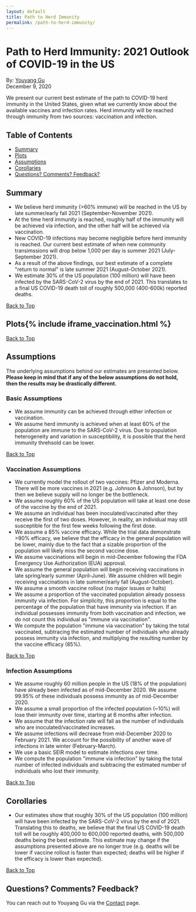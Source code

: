 ```yaml
---
layout: default
title: Path to Herd Immunity
permalink: /path-to-herd-immunity/
---
```


# Path to Herd Immunity: 2021 Outlook of COVID-19 in the US
By: [Youyang Gu](https://youyanggu.com)
<br>December 9, 2020

We present our current best estimate of the path to COVID-19 herd immunity in the United States, given what we currently know about the available vaccines and infection rates. Herd immunity will be reached through immunity from two sources: vaccination and infection.

## Table of Contents
* [Summary](#summary)
* [Plots](#plots)
* [Assumptions](#assumptions)
* [Corollaries](#corollaries)
* [Questions? Comments? Feedback?](#questions-comments-feedback)

## Summary
- We believe herd immunity (>60% immune) will be reached in the US by late summer/early fall 2021 (September-November 2021).
- At the time herd immunity is reached, roughly half of the immunity will be achieved via infection, and the other half will be achieved via vaccination.
- New COVID-19 infections may become negligible before herd immunity is reached. Our current best estimate of when new community transimssions will drop below 1,000 per day is summer 2021 (July-September 2021).
- As a result of the above findings, our best estimate of a complete "return to normal" is late summer 2021 (August-October 2021).
- We estimate 30% of the US population (100 million) will have been infected by the SARS-CoV-2 virus by the end of 2021. This translates to a final US COVID-19 death toll of roughly 500,000 (400-600k) reported deaths.

[Back to Top](#top)

## Plots{% include iframe_vaccination.html %}
[Back to Top](#top)

## Assumptions

The underlying assumptions behind our estimates are presented below. **Please keep in mind that if any of the below assumptions do not hold, then the results may be drastically different.**

### Basic Assumptions

- We assume immunity can be achieved through either infection or vaccination.
- We assume herd immunity is achieved when at least 60% of the population are immune to the SARS-CoV-2 virus. Due to population heterogeneity and variation in susceptibility, it is possible that the herd immunity threhsold can be lower.

[Back to Top](#top)

### Vaccination Assumptions

- We currently model the rollout of two vaccines: Pfizer and Moderna. There will be more vaccines in 2021 (e.g. Johnson & Johnson), but by then we believe supply will no longer be the bottleneck.
- We assume roughly 60% of the US population will take at least one dose of the vaccine by the end of 2021.
- We assume an individual has been inoculated/vaccinated after they receive the first of two doses. However, in reality, an individual may still susceptible for the first few weeks following the first dose.
- We assume a 85% vaccine efficacy. While the trial data demonstrate >90% efficacy, we believe that the efficacy in the general population will be lower, mainly due to the fact that a sizable proportion of the population will likely miss the second vaccine dose.
- We assume vaccinations will begin in mid-December following the FDA Emergency Use Authorization (EUA) approval.
- We assume the general population will begin receiving vaccinations in late spring/early summer (April-June). We assume children will begin receiving vaccinations in late summer/early fall (August-October).
- We assume a smooth vaccine rollout (no major issues or halts)
- We assume a proportion of the vaccinated population already possess immunity via infection. For simplicity, this proportion is equal to the percentage of the population that have immunity via infection. If an individual possesses immunity from both vaccination and infection, we do not count this individual as "immune via vaccination".
- We compute the population "immune via vaccination" by taking the total vaccinated, subtracing the estimated number of individuals who already possess immunity via infection, and multiplying the resulting number by the vaccine efficacy (85%).

[Back to Top](#top)

### Infection Assumptions

- We assume roughly 60 million people in the US (18% of the population) have already been infected as of mid-December 2020. We assume 99.95% of these individuals possess immunity as of mid-December 2020.
- We assume a small proportion of the infected population (~10%) will lose their immunity over time, starting at 6 months after infection.
- We assume that the infection rate will fall as the number of individuals who are inoculated/vaccinated increases.
- We assume infections will decrease from mid-December 2020 to February 2021. We account for the possibility of another wave of infections in late winter (February-March).
- We use a basic SEIR model to estimate infections over time.
- We compute the population "immune via infection" by taking the total number of infected individuals and subtracing the estimated number of individuals who lost their immunity.

[Back to Top](#top)

## Corollaries

- Our estimates show that roughly 30% of the US population (100 million) will have been infected by the SARS-CoV-2 virus by the end of 2021. Translating this to deaths, we believe that the final US COVID-19 death toll will be roughly 400,000 to 600,000 reported deaths, with 500,000 deaths being the best estimate. This estimate may change if the assumptions presented above are no longer true (e.g. deaths will be lower if vaccine rollout is faster than expected; deaths will be higher if the efficacy is lower than expected).

[Back to Top](#top)

## Questions? Comments? Feedback?

You can reach out to Youyang Gu via the [Contact](/contact) page.
